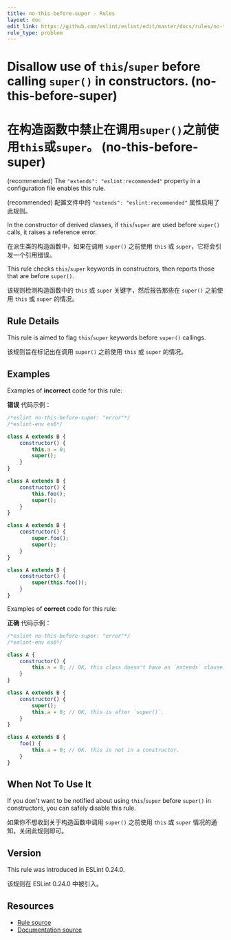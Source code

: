 ```yaml
---
title: no-this-before-super - Rules
layout: doc
edit_link: https://github.com/eslint/eslint/edit/master/docs/rules/no-this-before-super.md
rule_type: problem
---
```

<!-- Note: No pull requests accepted for this file. See README.md in the root directory for details. -->

# Disallow use of `this`/`super` before calling `super()` in constructors. (no-this-before-super)

# 在构造函数中禁止在调用`super()`之前使用`this`或`super`。 (no-this-before-super)

(recommended) The `"extends": "eslint:recommended"` property in a configuration file enables this rule.

(recommended) 配置文件中的 `"extends": "eslint:recommended"` 属性启用了此规则。

In the constructor of derived classes, if `this`/`super` are used before `super()` calls, it raises a reference error.

在派生类的构造函数中，如果在调用 `super()` 之前使用 `this` 或 `super`，它将会引发一个引用错误。

This rule checks `this`/`super` keywords in constructors, then reports those that are before `super()`.

该规则检测构造函数中的 `this` 或 `super` 关键字，然后报告那些在 `super()` 之前使用 `this` 或 `super` 的情况。

## Rule Details

This rule is aimed to flag `this`/`super` keywords before `super()` callings.

该规则旨在标记出在调用 `super()` 之前使用 `this` 或 `super` 的情况。

## Examples

Examples of **incorrect** code for this rule:

**错误** 代码示例：

```js
/*eslint no-this-before-super: "error"*/
/*eslint-env es6*/

class A extends B {
    constructor() {
        this.a = 0;
        super();
    }
}

class A extends B {
    constructor() {
        this.foo();
        super();
    }
}

class A extends B {
    constructor() {
        super.foo();
        super();
    }
}

class A extends B {
    constructor() {
        super(this.foo());
    }
}
```

Examples of **correct** code for this rule:

**正确** 代码示例：

```js
/*eslint no-this-before-super: "error"*/
/*eslint-env es6*/

class A {
    constructor() {
        this.a = 0; // OK, this class doesn't have an `extends` clause.
    }
}

class A extends B {
    constructor() {
        super();
        this.a = 0; // OK, this is after `super()`.
    }
}

class A extends B {
    foo() {
        this.a = 0; // OK. this is not in a constructor.
    }
}
```

## When Not To Use It

If you don't want to be notified about using `this`/`super` before `super()` in constructors, you can safely disable this rule.

如果你不想收到关于构造函数中调用 `super()` 之前使用 `this` 或 `super` 情况的通知，关闭此规则即可。

## Version

This rule was introduced in ESLint 0.24.0.

该规则在 ESLint 0.24.0 中被引入。

## Resources

* [Rule source](https://github.com/eslint/eslint/tree/master/lib/rules/no-this-before-super.js)
* [Documentation source](https://github.com/eslint/eslint/tree/master/docs/rules/no-this-before-super.md)
